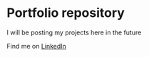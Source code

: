 # Portfolio repository

I will be posting my projects here in the future

Find me on [LinkedIn](https://www.linkedin.com/in/boris-radosavljevic-a5838127/)
